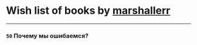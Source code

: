 # Wish list of books by [marshallerr](http://vk.com/id125449982)
---

### `50` Почему мы ошибаемся?


